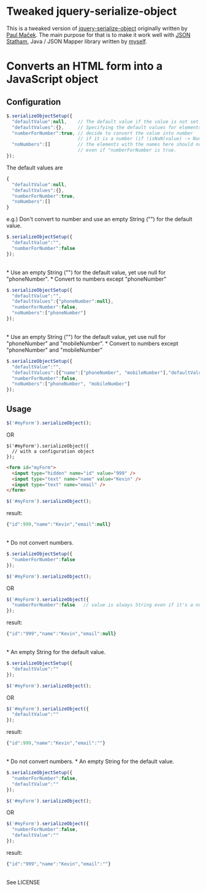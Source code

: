 Tweaked jquery-serialize-object
==========
This is a tweaked version of [jquery-serialize-object](https://github.com/macek/jquery-serialize-object "jquery-serialize-object") originally written by [Paul Maček](https://github.com/macek "Paul Maček").
The main purpose for that is to make it work well with [JSON Statham](http://projects.elixirian.org/json-statham "JSON Statham"), Java / JSON Mapper library written by [myself](http://lckymn.com "Kevin's Homepage").

# Converts an HTML form into a JavaScript object

## Configuration

```js
$.serializeObjectSetup({
  "defaultValue":null,    // The default value if the value is not set.
  "defaultValues":{},     // Specifying the default values for elements with the given names.
  "numberForNumber":true, // decide to convert the value into number
                          // if it is a number (if !isNaN(value) -> Number(value)).
  "noNumbers":[]          // the elements with the names here should not be converted into numbers
                          // even if "numberForNumber is true.
});
```
The default values are
```js
{
  "defaultValue":null,
  "defaultValues":{},
  "numberForNumber":true,
  "noNumbers":[]
}
```
e.g.)
Don't convert to number and use an empty String ("") for the default value.
```js
$.serializeObjectSetup({
  "defaultValue":"",
  "numberForNumber":false
});
```
<br />
* Use an empty String ("") for the default value, yet use null for "phoneNumber".
* Convert to numbers except "phoneNumber"

```js
$.serializeObjectSetup({
  "defaultValue":"",
  "defaultValues":{"phoneNumber":null},
  "numberForNumber":false,
  "noNumbers":["phoneNumber"]
});
```
<br />
* Use an empty String ("") for the default value, yet use null for "phoneNumber" and "mobileNumber".
* Convert to numbers except "phoneNumber" and "mobileNumber"

```js
$.serializeObjectSetup({
  "defaultValue":"",
  "defaultValues":[{"name":["phoneNumber", "mobileNumber"],"defaultValue":null}],
  "numberForNumber":false,
  "noNumbers":["phoneNumber", "mobileNumber"]
});
```


## Usage
```js
$('#myForm').serializeObject();
```
OR
```
$('#myForm').serializeObject({
  // with a configuration object
});

```
```html
<form id="myForm">
  <input type="hidden" name="id" value="999" />
  <input type="text" name="name" value="Kevin" />
  <input type="text" name="email" />
</form>
```
```js
$('#myForm').serializeObject();
```
result:
```js
{"id":999,"name":"Kevin","email":null}
```
<br />
* Do not convert numbers.

```js
$.serializeObjectSetup({
  "numberForNumber":false
});

$('#myForm').serializeObject();
```
OR
```js
$('#myForm').serializeObject({
  "numberForNumber":false   // value is always String even if it's a number.
});
```
result:
```js
{"id":"999","name":"Kevin","email":null}
```
<br />
* An empty String for the default value.

```js
$.serializeObjectSetup({
  "defaultValue":""
});

$('#myForm').serializeObject();
```
OR
```js
$('#myForm').serializeObject({
  "defaultValue":""
});
```
result:
```js
{"id":999,"name":"Kevin","email":""}
```
<br />
* Do not convert numbers.
* An empty String for the default value.

```js
$.serializeObjectSetup({
  "numberForNumber":false,
  "defaultValue":""
});

$('#myForm').serializeObject();
```
OR
```js
$('#myForm').serializeObject({
  "numberForNumber":false,
  "defaultValue":""
});
```
result:
```js
{"id":"999","name":"Kevin","email":""}
```
<br />
See LICENSE
